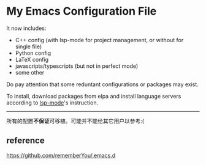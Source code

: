 # My Emacs Configuration File

It now includes: 

+ C++ config (with lsp-mode for project management, or without for single file)
+ Python config 
+ LaTeX config
+ javascripts/typescripts (but not in perfect mode)
+ some other

Do pay attention that some reduntant configurations or packages may exist.

To install, download packages from elpa and install language servers according to [lsp-mode](https://emacs-lsp.github.io/lsp-mode/)'s instruction.

---

所有的配置**不保证**可移植。可能并不能给其它用户以参考:(

## reference

https://github.com/rememberYou/.emacs.d
